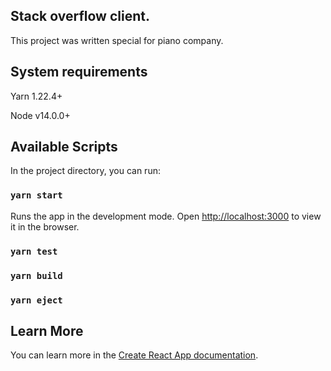 ## Stack overflow client.

This project was written special for piano company.

## System requirements
Yarn 1.22.4+

Node v14.0.0+

## Available Scripts

In the project directory, you can run:

### `yarn start`

Runs the app in the development mode.
Open [http://localhost:3000](http://localhost:3000) to view it in the browser.

### `yarn test`
### `yarn build`
### `yarn eject`
## Learn More

You can learn more in the [Create React App documentation](https://facebook.github.io/create-react-app/docs/getting-started).